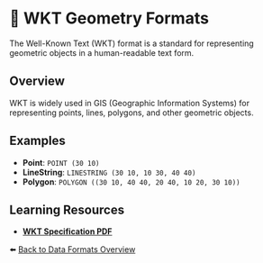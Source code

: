 # 📂 WKT Geometry Formats

The Well-Known Text (WKT) format is a standard for representing geometric objects in a human-readable text form.

## Overview
WKT is widely used in GIS (Geographic Information Systems) for representing points, lines, polygons, and other geometric objects.

## Examples
- **Point**: `POINT (30 10)`
- **LineString**: `LINESTRING (30 10, 10 30, 40 40)`
- **Polygon**: `POLYGON ((30 10, 40 40, 20 40, 10 20, 30 10))`

## Learning Resources
- **[WKT Specification PDF](https://portal.ogc.org/files/?artifact_id=25355)**

⬅️ [Back to Data Formats Overview](../../README.md#-data-formats)
